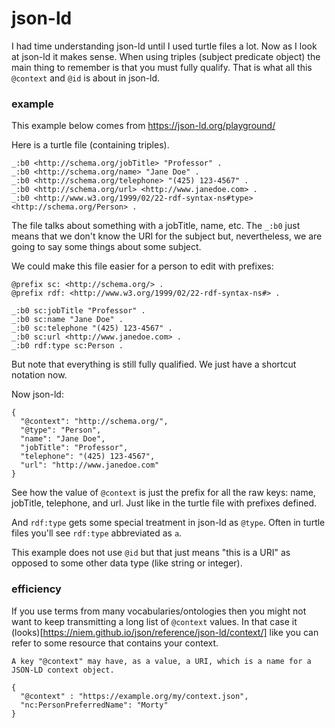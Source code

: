 # json-ld

I had time understanding json-ld until I used turtle files a lot. 
Now as I look at json-ld it makes sense. 
When using triples (subject predicate object) the main thing to remember is that you must fully qualify. 
That is what all this `@context` and `@id` is about in json-ld.


### example

This example below comes from https://json-ld.org/playground/

Here is a turtle file (containing triples).

```
_:b0 <http://schema.org/jobTitle> "Professor" .
_:b0 <http://schema.org/name> "Jane Doe" .
_:b0 <http://schema.org/telephone> "(425) 123-4567" .
_:b0 <http://schema.org/url> <http://www.janedoe.com> .
_:b0 <http://www.w3.org/1999/02/22-rdf-syntax-ns#type> <http://schema.org/Person> .
```

The file talks about something with a jobTitle, name, etc. 
The `_:b0` just means that we don't know the URI for the subject but, nevertheless, we are going to say some things about some subject.



We could make this file easier for a person to edit with prefixes:

```
@prefix sc: <http://schema.org/> .
@prefix rdf: <http://www.w3.org/1999/02/22-rdf-syntax-ns#> .

_:b0 sc:jobTitle "Professor" .
_:b0 sc:name "Jane Doe" .
_:b0 sc:telephone "(425) 123-4567" .
_:b0 sc:url <http://www.janedoe.com> .
_:b0 rdf:type sc:Person .
```

But note that everything is still fully qualified. We just have a shortcut notation now.

Now json-ld:

```
{
  "@context": "http://schema.org/",
  "@type": "Person",
  "name": "Jane Doe",
  "jobTitle": "Professor",
  "telephone": "(425) 123-4567",
  "url": "http://www.janedoe.com"
}
```


See how the value of `@context` is just the prefix for all the raw keys: name, jobTitle, telephone, and url.
Just like in the turtle file with prefixes defined.

And `rdf:type` gets some special treatment in json-ld as `@type`.
Often in turtle files you'll see `rdf:type` abbreviated as `a`.

This example does not use `@id` but that just means "this is a URI" as opposed to some other data type (like string or integer).



### efficiency

If you use terms from many vocabularies/ontologies then you might not want to keep transmitting a long list of `@context` values.
In that case it (looks)[https://niem.github.io/json/reference/json-ld/context/] like you can refer to some resource that contains your context.

`A key "@context" may have, as a value, a URI, which is a name for a JSON-LD context object.`

```
{
  "@context" : "https://example.org/my/context.json",
  "nc:PersonPreferredName": "Morty"
}
```

